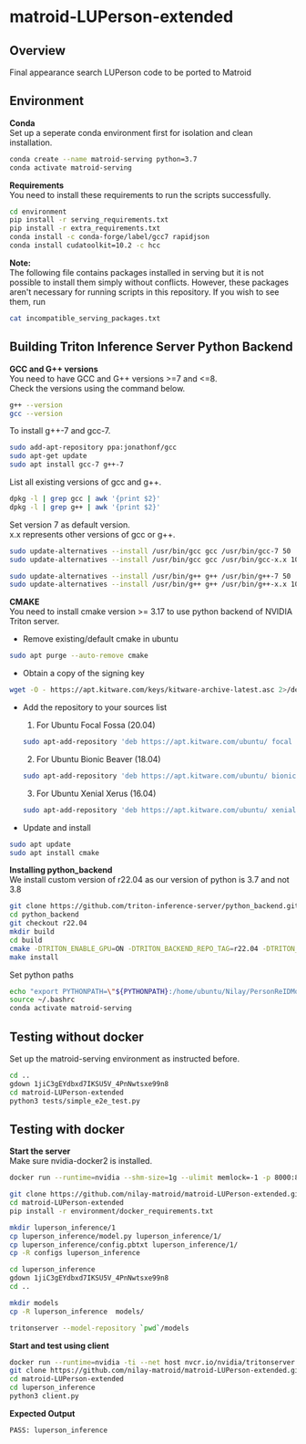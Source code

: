 # matroid-LUPerson-extended

## Overview
Final appearance search LUPerson code to be ported to Matroid

## Environment

**Conda** \
Set up a seperate conda environment first for isolation and clean installation.
```bash
conda create --name matroid-serving python=3.7
conda activate matroid-serving
```


**Requirements** \
You need to install these requirements to run the scripts successfully.
```bash
cd environment
pip install -r serving_requirements.txt
pip install -r extra_requirements.txt
conda install -c conda-forge/label/gcc7 rapidjson
conda install cudatoolkit=10.2 -c hcc
```

**Note:** \
The following file contains packages installed in serving but it is not possible to install them simply without conflicts.
However, these packages aren't necessary for running scripts in this repository.
If you wish to see them, run
```bash
cat incompatible_serving_packages.txt
```

## Building Triton Inference Server Python Backend

**GCC and G++ versions** \
You need to have GCC and G++ versions >=7 and <=8. \
Check the versions using the command below.
```bash
g++ --version
gcc --version
```

To install g++-7 and gcc-7.
```bash
sudo add-apt-repository ppa:jonathonf/gcc
sudo apt-get update
sudo apt install gcc-7 g++-7
```

List all existing versions of gcc and g++.
```bash
dpkg -l | grep gcc | awk '{print $2}'
dpkg -l | grep g++ | awk '{print $2}'
```

Set version 7 as default version. \
x.x represents other versions of gcc or g++.
```bash
sudo update-alternatives --install /usr/bin/gcc gcc /usr/bin/gcc-7 50
sudo update-alternatives --install /usr/bin/gcc gcc /usr/bin/gcc-x.x 10

sudo update-alternatives --install /usr/bin/g++ g++ /usr/bin/g++-7 50
sudo update-alternatives --install /usr/bin/g++ g++ /usr/bin/g++-x.x 10
```

**CMAKE** \
You need to install cmake version >= 3.17 to use python backend of NVIDIA Triton server. 
- Remove existing/default cmake in ubuntu
```bash
sudo apt purge --auto-remove cmake
```

- Obtain a copy of the signing key
```bash
wget -O - https://apt.kitware.com/keys/kitware-archive-latest.asc 2>/dev/null | gpg --dearmor - | sudo tee /etc/apt/trusted.gpg.d/kitware.gpg >/dev/null
```

- Add the repository to your sources list 
    1. For Ubuntu Focal Fossa (20.04)
    ```bash
    sudo apt-add-repository 'deb https://apt.kitware.com/ubuntu/ focal main'
    ```

    2. For Ubuntu Bionic Beaver (18.04)
    ```bash
    sudo apt-add-repository 'deb https://apt.kitware.com/ubuntu/ bionic main'
    ```

    3. For Ubuntu Xenial Xerus (16.04)
    ``` bash
    sudo apt-add-repository 'deb https://apt.kitware.com/ubuntu/ xenial main'
    ```

- Update and install
```bash
sudo apt update
sudo apt install cmake
```

**Installing python_backend** \
We install custom version of r22.04 as our version of python is 3.7 and not 3.8
```bash
git clone https://github.com/triton-inference-server/python_backend.git
cd python_backend
git checkout r22.04
mkdir build
cd build
cmake -DTRITON_ENABLE_GPU=ON -DTRITON_BACKEND_REPO_TAG=r22.04 -DTRITON_COMMON_REPO_TAG=r22.04 -DTRITON_CORE_REPO_TAG=r22.04 -DCMAKE_INSTALL_PREFIX:PATH=`pwd`/install ..
make install
```

Set python paths
```bash
echo "export PYTHONPATH=\"${PYTHONPATH}:/home/ubuntu/Nilay/PersonReIDModels/python_backend/build/install/backends/python\"" >> ~/.bashrc
source ~/.bashrc
conda activate matroid-serving
```

## Testing without docker 
Set up the matroid-serving environment as instructed before.
```bash
cd ..
gdown 1jiC3gEYdbxd7IKSU5V_4PnNwtsxe99n8
cd matroid-LUPerson-extended
python3 tests/simple_e2e_test.py
```

## Testing with docker
**Start the server** \
Make sure nvidia-docker2 is installed.
```bash
docker run --runtime=nvidia --shm-size=1g --ulimit memlock=-1 -p 8000:8000 -p 8001:8001 -p 8002:8002 --ulimit stack=67108864 -ti nvcr.io/nvidia/tritonserver:22.04-py3

git clone https://github.com/nilay-matroid/matroid-LUPerson-extended.git
cd matroid-LUPerson-extended
pip install -r environment/docker_requirements.txt

mkdir luperson_inference/1
cp luperson_inference/model.py luperson_inference/1/ 
cp luperson_inference/config.pbtxt luperson_inference/1/ 
cp -R configs luperson_inference

cd luperson_inference
gdown 1jiC3gEYdbxd7IKSU5V_4PnNwtsxe99n8
cd ..

mkdir models
cp -R luperson_inference  models/

tritonserver --model-repository `pwd`/models
```

**Start and test using client** 
```bash
docker run --runtime=nvidia -ti --net host nvcr.io/nvidia/tritonserver:22.04-py3-sdk /bin/bash
git clone https://github.com/nilay-matroid/matroid-LUPerson-extended.git
cd matroid-LUPerson-extended
cd luperson_inference
python3 client.py
```
**Expected Output**
```bash
PASS: luperson_inference
```